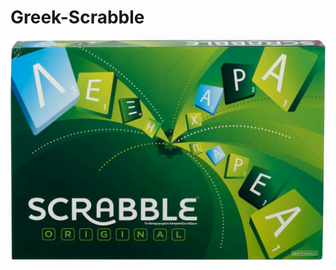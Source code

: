 # Greek-Scrabble
![Scrabble cover image](https://github.com/NikitasMaragkos/Greek-Scrabble/blob/main/greek_scrabble.jpeg?raw=true)
